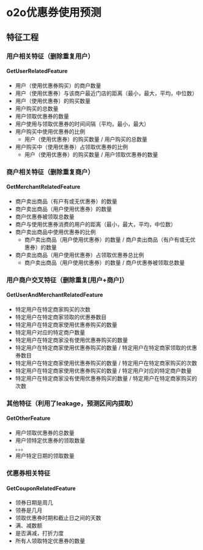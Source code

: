 # o2o优惠券使用预测

## 特征工程
### 用户相关特征（删除重复用户）
#### GetUserRelatedFeature
* 用户（使用优惠券购买）的商户数量
* 用户（使用优惠券）与该商户最近门店的距离（最小，最大，平均，中位数）
* 用户（使用优惠券）的购买数量
* 用户购买的总数量
* 用户领取优惠券的数量
* 用户使用与领取优惠券的时间间隔（平均，最小，最大）
* 用户购买中使用优惠券的比例
  * 用户（使用优惠券）的购买数量 / 用户购买的总数量
* 用户购买中（使用优惠券）占领取优惠券的比例
  * 用户（使用优惠券）的购买数量 / 用户领取优惠券的数量

### 商户相关特征（删除重复商户）
#### GetMerchantRelatedFeature
* 商户卖出商品（有户有或无优惠券）的数量
* 商户卖出商品（用户使用优惠券）的数量
* 商户优惠券被领取总数量
* 商户与使用优惠券消费的用户的距离（最小，最大，平均，中位数）
* 商户卖出商品中使用优惠券的比例
  * 商户卖出商品（用户使用优惠券）的数量 / 商户卖出商品（有户有或无优惠券）的数量
* 商户卖出商品（用户使用优惠券）占领取优惠券总比例
  * 商户卖出商品（用户使用优惠券）的数量 / 商户优惠券被领取总数量

### 用户商户交叉特征（删除重复[用户+商户]）
#### GetUserAndMerchantRelatedFeature
* 特定用户在特定商家购买的次数
* 特定用户在特定商家领取的优惠券数目
* 特定用户在特定商家使用优惠券购买的数量
* 特定用户对应的特定商户数量
* 特定用户在特定商家没有使用优惠券购买的数量
* 特定用户在特定商家使用优惠券购买的数量 / 特定用户在特定商家领取的优惠券数目
* 特定用户在特定商家使用优惠券购买的数量 / 特定用户在特定商家购买的次数
* 特定用户在特定商家使用优惠券购买的数量 / 特定用户对应的特定商户数量
* 特定用户在特定商家没有使用优惠券购买的数量 / 特定用户在特定商家购买的次数

### 其他特征（利用了leakage，预测区间内提取）
#### GetOtherFeature
* 用户领取优惠券的总数量
* 用户领特定优惠券的领取数量  
。。。  
* 用户特定日期的领取数量

### 优惠券相关特征
####  GetCouponRelatedFeature
* 领券日期是周几
* 领券是几月
* 领取优惠券时期和截止日之间的天数
* 满、减数额
* 是否满减，打折力度
* 所有人领取特定优惠券的数量
  
